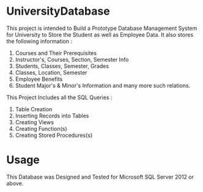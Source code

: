# UniversityDatabase
This project is intended to Build a Prototype Database Management System for University to Store the Student as well as Employee Data. It also stores the following information :
1. Courses and Their Prerequisites
2. Instructor's, Courses, Section, Semester Info
3. Students, Classes, Semester, Grades
4. Classes, Location, Semester
5. Employee Benefits
6. Student Major's & Minor's Information
and many more such relations.

This Project Includes all the SQL Queries :

1. Table Creation
2. Inserting Records into Tables
3. Creating Views
4. Creating Function(s)
5. Creating Stored Procedures(s)

# Usage
This Database was Designed and Tested for Microsoft SQL Server 2012 or above.
